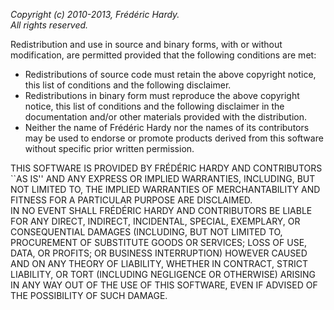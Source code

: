 *Copyright (c) 2010-2013, Frédéric Hardy.*  
*All rights reserved.*

Redistribution and use in source and binary forms, with or without modification, are permitted provided that the following conditions are met:

* Redistributions of source code must retain the above copyright notice, this list of conditions and the following disclaimer.
* Redistributions in binary form must reproduce the above copyright notice, this list of conditions and the following disclaimer in the documentation and/or other materials provided with the distribution.
* Neither the name of Frédéric Hardy nor the names of its contributors may be used to endorse or promote products derived from this software without specific prior written permission.

THIS SOFTWARE IS PROVIDED BY FRÉDÉRIC HARDY AND CONTRIBUTORS ``AS IS'' AND ANY EXPRESS OR IMPLIED WARRANTIES, INCLUDING, BUT NOT LIMITED TO, THE IMPLIED WARRANTIES OF MERCHANTABILITY AND FITNESS FOR A PARTICULAR PURPOSE ARE DISCLAIMED.  
IN NO EVENT SHALL FRÉDÉRIC HARDY AND CONTRIBUTORS BE LIABLE FOR ANY DIRECT, INDIRECT, INCIDENTAL, SPECIAL, EXEMPLARY, OR CONSEQUENTIAL DAMAGES (INCLUDING, BUT NOT LIMITED TO, PROCUREMENT OF SUBSTITUTE GOODS OR SERVICES; LOSS OF USE, DATA, OR PROFITS; OR BUSINESS INTERRUPTION) HOWEVER CAUSED AND ON ANY THEORY OF LIABILITY, WHETHER IN CONTRACT, STRICT LIABILITY, OR TORT (INCLUDING NEGLIGENCE OR OTHERWISE) ARISING IN ANY WAY OUT OF THE USE OF THIS SOFTWARE, EVEN IF ADVISED OF THE POSSIBILITY OF SUCH DAMAGE.
